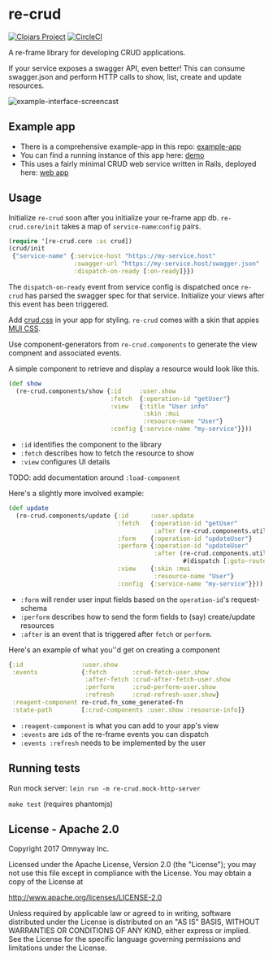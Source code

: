 # re-crud

[![Clojars Project](https://img.shields.io/clojars/v/org.omnyway/re-crud.svg)](https://clojars.org/org.omnyway/re-crud)
[![CircleCI](https://circleci.com/gh/omnypay/re-crud.svg?style=svg)](https://circleci.com/gh/omnypay/re-crud)

A re-frame library for developing CRUD applications.

If your service exposes a swagger API, even better! This can consume
swagger.json and perform HTTP calls to show, list, create and update resources.

![example-interface-screencast](https://media.giphy.com/media/zzYgeqXRUO9fG/giphy.gif "re-crud example interface")

## Example app
- There is a comprehensive example-app in this repo: [example-app](example-app/)
- You can find a running instance of this app here: [demo](https://omnypay.github.io/re-crud/)
- This uses a fairly minimal CRUD web service written in Rails, deployed here: [web app](https://re-crud-example.herokuapp.com/swagger/index.html)

## Usage

Initialize `re-crud` soon after you initialize your re-frame app db.
`re-crud.core/init` takes a map of `service-name`:`config` pairs.

```clojure
(require '[re-crud.core :as crud])
(crud/init
 {"service-name" {:service-host "https://my-service.host"
                  :swagger-url "https://my-service.host/swagger.json"
                  :dispatch-on-ready [:on-ready]}})
```

The `dispatch-on-ready` event from service config is dispatched once `re-crud` has parsed the swagger spec for that service. Initialize your views after this event has been triggered.

Add [crud.css](css/crud.css) in your app for styling. `re-crud` comes with a skin that appies [MUI CSS](https://www.muicss.com/).

Use component-generators from `re-crud.components` to generate the view compnent and associated events.

A simple component to retrieve and display a resource would look like this.

```clojure
(def show
  (re-crud.components/show {:id     :user.show
                            :fetch  {:operation-id "getUser"}
                            :view   {:title "User info"
                                     :skin :mui
                                     :resource-name "User"}
                            :config {:service-name "my-service"}}))
```

- `:id` identifies the component to the library
- `:fetch` describes how to fetch the resource to show
- `:view` configures UI details

TODO: add documentation around `:load-component`

Here's a slightly more involved example:

```clojure
(def update
  (re-crud.components/update {:id      :user.update
                              :fetch   {:operation-id "getUser"
                                        :after (re-crud.components.utils/update-form-params-fx :user.update add-user-id)}
                              :form    {:operation-id "updateUser"}
                              :perform {:operation-id "updateUser"
                                        :after (re-crud.components.utils/create-fx
                                                #(dispatch [:goto-route :show-user {:user-id (:id %)}]))}
                              :view    {:skin :mui
                                        :resource-name "User"}
                              :config  {:service-name "my-service"}}))
```

- `:form` will render user input fields based on the `operation-id`'s request-schema
- `:perform` describes how to send the form fields to (say) create/update resources
- `:after` is an event that is triggered after `fetch` or `perform`.

Here's an example of what you''d get on creating a component
```clojure
{:id                :user.show
 :events            {:fetch       :crud-fetch-user.show
                     :after-fetch :crud-after-fetch-user.show
                     :perform     :crud-perform-user.show
                     :refresh     :crud-refresh-user.show}
 :reagent-component re-crud.fn_some_generated-fn
 :state-path        [:crud-components :user.show :resource-info]}
```

- `:reagent-component` is what you can add to your app's view
- `:events` are `id`s of the re-frame events you can dispatch
- `:events :refresh` needs to be implemented by the user

## Running tests

Run mock server: `lein run -m re-crud.mock-http-server`

`make test` (requires phantomjs)

## License - Apache 2.0

Copyright 2017 Omnyway Inc.

Licensed under the Apache License, Version 2.0 (the "License");
you may not use this file except in compliance with the License.
You may obtain a copy of the License at

http://www.apache.org/licenses/LICENSE-2.0

Unless required by applicable law or agreed to in writing, software
distributed under the License is distributed on an "AS IS" BASIS,
WITHOUT WARRANTIES OR CONDITIONS OF ANY KIND, either express or implied.
See the License for the specific language governing permissions and
limitations under the License.
